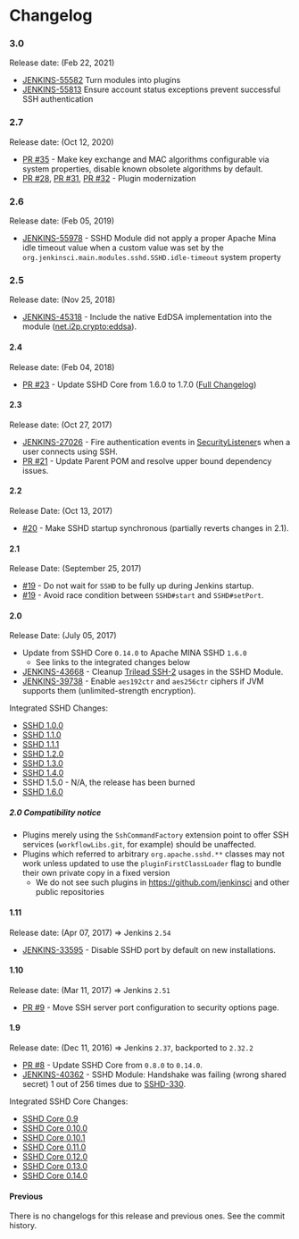 Changelog
====

### 3.0

Release date: (Feb 22, 2021)

* [JENKINS-55582](https://issues.jenkins.io/browse/JENKINS-55582) Turn modules into plugins
* [JENKINS-55813](https://issues.jenkins.io/browse/JENKINS-55813) Ensure account status exceptions prevent successful SSH authentication

### 2.7

Release date: (Oct 12, 2020)

* [PR #35](https://github.com/jenkinsci/sshd-module/pull/35) - Make key exchange and MAC algorithms configurable via system properties, disable known obsolete algorithms by default.
* [PR #28](https://github.com/jenkinsci/sshd-module/pull/28), [PR #31](https://github.com/jenkinsci/sshd-module/pull/31), [PR #32](https://github.com/jenkinsci/sshd-module/pull/32) - Plugin modernization

### 2.6

Release date: (Feb 05, 2019)

* [JENKINS-55978](https://issues.jenkins-ci.org/browse/JENKINS-55978) -
SSHD Module did not apply a proper Apache Mina idle timeout value when a custom value was set by the 
`org.jenkinsci.main.modules.sshd.SSHD.idle-timeout` system property

### 2.5

Release date: (Nov 25, 2018)

* [JENKINS-45318](https://issues.jenkins-ci.org/browse/JENKINS-45318) -
Include the native EdDSA implementation into the module ([net.i2p.crypto:eddsa](https://github.com/str4d/ed25519-java)).

#### 2.4

Release date: (Feb 04, 2018)

* [PR #23](https://github.com/jenkinsci/sshd-module/pull/23) - 
Update SSHD Core from 1.6.0 to 1.7.0
([Full Changelog](https://issues.apache.org/jira/secure/ReleaseNote.jspa?version=12341097&styleName=Text&projectId=12310849&Create=Create&atl_token=A5KQ-2QAV-T4JA-FDED%7C47f5fd1e799680219ff14477b5b2c29ce7aaf6fd%7Clin))

#### 2.3

Release date: (Oct 27, 2017)

* [JENKINS-27026](https://issues.jenkins-ci.org/browse/JENKINS-27026) - 
Fire authentication events in [SecurityListener](https://jenkins.io/doc/developer/extensions/jenkins-core/#securitylistener)s when a user connects using SSH.
* [PR #21](https://github.com/jenkinsci/sshd-module/pull/21) -
Update Parent POM and resolve upper bound dependency issues.

#### 2.2

Release Date: (Oct 13, 2017)

* [#20](https://github.com/jenkinsci/sshd-module/pull/20) -
Make SSHD startup synchronous (partially reverts changes in 2.1). 

#### 2.1

Release Date: (September 25, 2017)

* [#19](https://github.com/jenkinsci/sshd-module/pull/19) - Do not wait for `SSHD` to be fully up during Jenkins startup.
* [#19](https://github.com/jenkinsci/sshd-module/pull/19) - Avoid race condition between `SSHD#start` and `SSHD#setPort`.

#### 2.0

Release Date: (July 05, 2017)

* Update from SSHD Core `0.14.0` to Apache MINA SSHD `1.6.0`
  * See links to the integrated changes below
* [JENKINS-43668](https://issues.jenkins-ci.org/browse/JENKINS-43668) - 
Cleanup [Trilead SSH-2](https://github.com/jenkinsci/trilead-ssh2) usages in the SSHD Module.
* [JENKINS-39738](https://issues.jenkins-ci.org/browse/JENKINS-39738) -
Enable `aes192ctr` and `aes256ctr` ciphers if JVM supports them (unlimited-strength encryption).

Integrated SSHD Changes:

* [SSHD 1.0.0](https://issues.apache.org/jira/secure/ReleaseNote.jspa?version=12323302&styleName=&projectId=12310849)
* [SSHD 1.1.0](https://issues.apache.org/jira/secure/ReleaseNote.jspa?version=12333293&styleName=&projectId=12310849)
* [SSHD 1.1.1](https://issues.apache.org/jira/secure/ReleaseNote.jspa?version=12335067&styleName=&projectId=12310849)
* [SSHD 1.2.0](https://issues.apache.org/jira/secure/ReleaseNote.jspa?version=12334702&styleName=&projectId=12310849)
* [SSHD 1.3.0](https://issues.apache.org/jira/secure/ReleaseNote.jspa?version=12335499&styleName=&projectId=12310849)
* [SSHD 1.4.0](https://issues.apache.org/jira/secure/ReleaseNote.jspa?version=12338322&styleName=&projectId=12310849)
* SSHD 1.5.0 - N/A, the release has been burned
* [SSHD 1.6.0](https://issues.apache.org/jira/secure/ReleaseNote.jspa?version=12340583&styleName=&projectId=12310849)

##### 2.0 Compatibility notice

* Plugins merely using the `SshCommandFactory` extension point to offer SSH services (`workflowLibs.git`, for example) should be unaffected.
* Plugins which referred to arbitrary `org.apache.sshd.**` classes may not work unless updated to use the `pluginFirstClassLoader` flag to bundle their own private copy in a fixed version
  * We do not see such plugins in https://github.com/jenkinsci and other public repositories

#### 1.11

Release date: (Apr 07, 2017) => Jenkins `2.54`

* [JENKINS-33595](https://issues.jenkins-ci.org/browse/JENKINS-33595) -
Disable SSHD port by default on new installations.

#### 1.10

Release date: (Mar 11, 2017) => Jenkins `2.51`

* [PR #9](https://github.com/jenkinsci/sshd-module/pull/9) - 
Move SSH server port configuration to security options page.

#### 1.9

Release date: (Dec 11, 2016) => Jenkins `2.37`, backported to `2.32.2`

* [PR #8](https://github.com/jenkinsci/sshd-module/pull/8) - 
Update SSHD Core from `0.8.0` to `0.14.0`.
* [JENKINS-40362](https://issues.jenkins-ci.org/browse/JENKINS-40362) -
SSHD Module: Handshake was failing (wrong shared secret) 1 out of 256 times due to 
[SSHD-330](https://issues.apache.org/jira/browse/SSHD-330).

Integrated SSHD Core Changes:

* [SSHD Core 0.9](https://issues.apache.org/jira/secure/ReleaseNote.jspa?projectId=12310849&version=12323301)
* [SSHD Core 0.10.0](https://issues.apache.org/jira/secure/ReleaseNote.jspa?projectId=12310849&version=12324784)
* [SSHD Core 0.10.1](https://issues.apache.org/jira/secure/ReleaseNote.jspa?projectId=12310849&version=12326289)
* [SSHD Core 0.11.0](https://issues.apache.org/jira/secure/ReleaseNote.jspa?projectId=12310849&version=12326277)
* [SSHD Core 0.12.0](https://issues.apache.org/jira/secure/ReleaseNote.jspa?projectId=12310849&version=12326775)
* [SSHD Core 0.13.0](https://issues.apache.org/jira/secure/ReleaseNote.jspa?projectId=12310849&version=12327342)
* [SSHD Core 0.14.0](https://issues.apache.org/jira/secure/ReleaseNote.jspa?projectId=12310849&version=12329012)

#### Previous

There is no changelogs for this release and previous ones. 
See the commit history.
